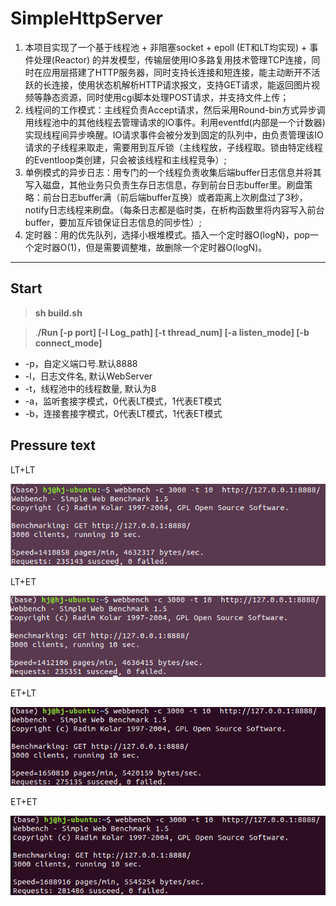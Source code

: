 # SimpleHttpServer

1. 本项目实现了一个基于线程池 + 非阻塞socket + epoll (ET和LT均实现) + 事件处理(Reactor) 的并发模型，传输层使用IO多路复用技术管理TCP连接，同时在应用层搭建了HTTP服务器，同时支持长连接和短连接，能主动断开不活跃的长连接，使用状态机解析HTTP请求报文，支持GET请求，能返回图片视频等静态资源，同时使用cgi脚本处理POST请求，并支持文件上传；
2. 线程间的工作模式：主线程负责Accept请求，然后采用Round-bin方式异步调用线程池中的其他线程去管理请求的IO事件。利用eventfd(内部是一个计数器)实现线程间异步唤醒。IO请求事件会被分发到固定的队列中，由负责管理该IO请求的子线程来取走，需要用到互斥锁（主线程放，子线程取。锁由特定线程的Eventloop类创建，只会被该线程和主线程竞争）;
3. 单例模式的异步日志：用专门的一个线程负责收集后端buffer日志信息并将其写入磁盘，其他业务只负责生存日志信息，存到前台日志buffer里。刷盘策略：前台日志buffer满（前后端buffer互换）或者距离上次刷盘过了3秒，notify日志线程来刷盘。（每条日志都是临时类，在析构函数里将内容写入前台buffer，要加互斥锁保证日志信息的同步性）;
4. 定时器：用的优先队列，选择小根堆模式。插入一个定时器O(logN)，pop一个定时器O(1)，但是需要调整堆，故删除一个定时器O(logN)。


----------
## Start

>**sh build.sh**


>.**/Run [-p port] [-l Log\_path]  [-t thread\_num]  [-a listen\_mode]  [-b connect\_mode]**


- -p，自定义端口号.默认8888
- -l，日志文件名, 默认WebServer
- -t，线程池中的线程数量, 默认为8
- -a，监听套接字模式，0代表LT模式，1代表ET模式
- -b，连接套接字模式，0代表LT模式，1代表ET模式


## Pressure text

LT+LT

![avatar](https://raw.githubusercontent.com/Huangggjian/SimpleHttpServer/master/imgs/a0b0.png)

LT+ET

![avatar](https://raw.githubusercontent.com/Huangggjian/SimpleHttpServer/master/imgs/a0b1.png)


ET+LT

![avatar](https://raw.githubusercontent.com/Huangggjian/SimpleHttpServer/master/imgs/a1b0.png)

ET+ET

![avatar](https://raw.githubusercontent.com/Huangggjian/SimpleHttpServer/master/imgs/a1b1.png)
